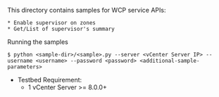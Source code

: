 This directory contains samples for WCP service APIs:

    * Enable supervisor on zones
    * Get/List of supervisor's summary

Running the samples

    $ python <sample-dir>/<sample>.py --server <vCenter Server IP> --username <username> --password <password> <additional-sample-parameters>

* Testbed Requirement:
    - 1 vCenter Server >= 8.0.0+

